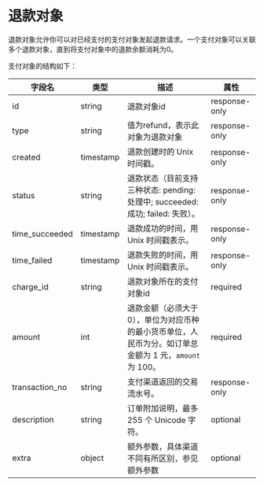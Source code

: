 # 退款对象

退款对象允许你可以对已经支付的支付对象发起退款请求。一个支付对象可以关联多个退款对象，直到将支付对象中的退款余额消耗为0。

支付对象的结构如下：

| 字段名         | 类型      | 描述                                                         | 属性          |
| -------------- | --------- | ------------------------------------------------------------ | ------------- |
| id             | string    | 退款对象id                                                   | response-only |
| type           | string    | 值为refund，表示此对象为退款对象                             | response-only |
| created        | timestamp | 退款创建时的 Unix 时间戳。                                   | response-only |
| status         | string    | 退款状态（目前支持三种状态: pending: 处理中; succeeded: 成功; failed: 失败）。 | response-only |
| time_succeeded | timestamp | 退款成功的时间，用 Unix 时间戳表示。                         | response-only |
| time_failed    | timestamp | 退款失败的时间，用 Unix 时间戳表示。                         | response-only |
| charge_id      | string    | 退款对象所在的支付对象id                                     | required      |
| amount         | int       | 退款金额（必须大于 0），单位为对应币种的最小货币单位，人民币为分。如订单总金额为 1 元，`amount` 为 100。 | required      |
| transaction_no | string    | 支付渠道返回的交易流水号。                                   | response-only |
| description    | string    | 订单附加说明，最多 255 个 Unicode 字符。                     | optional      |
| extra          | object    | 额外参数，具体渠道不同有所区别，参见额外参数                 | optional      |